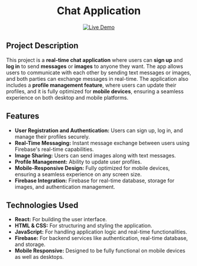 <!-- Project Title -->
<h1 align="center">Chat Application</h1>

<!-- Badges or Live Demo -->
<p align="center">
    <a href="https://chatapp.mertozfidan.com.tr/chat">
        <img src="https://img.shields.io/badge/Live-Demo-brightgreen" alt="Live Demo">
    </a>
</p>

<!-- Project Description -->
## Project Description

This project is a **real-time chat application** where users can **sign up** and **log in** to send **messages** or **images** to anyone they want. The app allows users to communicate with each other by sending text messages or images, and both parties can exchange messages in real-time. The application also includes a **profile management feature**, where users can update their profiles, and it is fully optimized for **mobile devices**, ensuring a seamless experience on both desktop and mobile platforms.

<!-- Features -->
## Features
- **User Registration and Authentication:** Users can sign up, log in, and manage their profiles securely.
- **Real-Time Messaging:** Instant message exchange between users using Firebase's real-time capabilities.
- **Image Sharing:** Users can send images along with text messages.
- **Profile Management:** Ability to update user profiles.
- **Mobile-Responsive Design:** Fully optimized for mobile devices, ensuring a seamless experience on any screen size.
- **Firebase Integration:** Firebase for real-time database, storage for images, and authentication management.

<!-- Technologies Used -->
## Technologies Used
- **React:** For building the user interface.
- **HTML & CSS:** For structuring and styling the application.
- **JavaScript:** For handling application logic and real-time functionalities.
- **Firebase:** For backend services like authentication, real-time database, and storage.
- **Mobile Responsive:** Designed to be fully functional on mobile devices as well as desktops.
